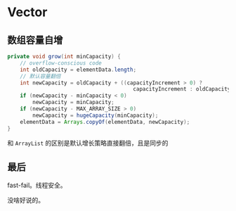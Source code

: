 # Vector

## 数组容量自增

```java
private void grow(int minCapacity) {
    // overflow-conscious code
    int oldCapacity = elementData.length;
    // 默认容量翻倍
    int newCapacity = oldCapacity + ((capacityIncrement > 0) ?
                                        capacityIncrement : oldCapacity);
    if (newCapacity - minCapacity < 0)
        newCapacity = minCapacity;
    if (newCapacity - MAX_ARRAY_SIZE > 0)
        newCapacity = hugeCapacity(minCapacity);
    elementData = Arrays.copyOf(elementData, newCapacity);
}
```

和 `ArrayList` 的区别是默认增长策略直接翻倍，且是同步的

## 最后

fast-fail。线程安全。

没啥好说的。
